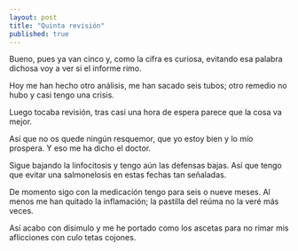 ```yaml
---
layout: post
title: "Quinta revisión"
published: true
---
```


Bueno, pues ya van cinco
y, como la cifra es curiosa,
evitando esa palabra dichosa
voy a ver si el informe rimo.

Hoy me han hecho otro análisis,
me han sacado seis tubos;
otro remedio no hubo
y casi tengo una crisis.

Luego tocaba revisión,
tras casi una hora de espera
parece que la cosa va mejor.

Así que no os quede ningún resquemor,
que yo estoy bien y lo mío prospera.
Y eso me ha dicho el doctor.

Sigue bajando la linfocitosis
y tengo aún las defensas bajas.
Así que tengo que evitar una salmonelosis
en estas fechas tan señaladas.

De momento sigo con la medicación
tengo para seis o nueve meses.
Al menos me han quitado la inflamación;
la pastilla del reúma no la veré más veces.

Así acabo con disimulo
y me he portado como los ascetas
para no rimar mis aflicciones
con culo
tetas
cojones.
